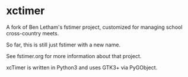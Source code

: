 xctimer
=======

A fork of Ben Letham's fstimer project, customized for managing school cross-country meets.

So far, this is still just fstimer with a new name.

See fstimer.org for more information about that project.

xcTimer is written in Python3 and uses GTK3+ via PyGObject.
